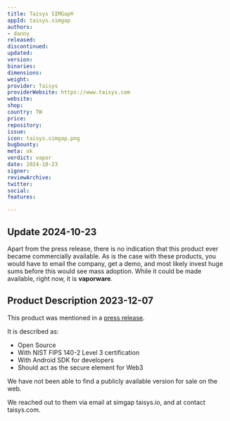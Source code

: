 ```yaml
---
title: Taisys SIMGap®
appId: taisys.simgap
authors:
- danny
released: 
discontinued: 
updated: 
version: 
binaries: 
dimensions: 
weight: 
provider: Taisys
providerWebsite: https://www.taisys.com
website: 
shop: 
country: TW
price: 
repository: 
issue: 
icon: taisys.simgap.png
bugbounty: 
meta: ok
verdict: vapor
date: 2024-10-23
signer: 
reviewArchive: 
twitter: 
social: 
features: 

---
```


## Update 2024-10-23

Apart from the press release, there is no indication that this product ever became commercially available. As is the case with these products, you would have to email the company, get a demo, and most likely invest huge sums before this would see mass adoption. While it could be made available, right now, it is **vaporware**.

## Product Description 2023-12-07

This product was mentioned in a [press release](http://taisys.io/news-detail?lang=&id=39d4VQN4kyFspmAwER3_9V6sTZbvIP1IYQQkIBdjyw).

It is described as:

- Open Source
- With NIST FIPS 140-2 Level 3 certification
- With Android SDK for developers
- Should act as the secure element for Web3

We have not been able to find a publicly available version for sale on the web. 

We reached out to them via email at simgap <at> taisys.io, and at contact <at> taisys.com. 
